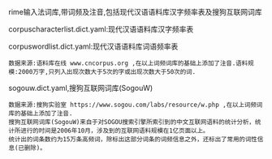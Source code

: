 rime输入法词库,带词频及注音,包括现代汉语语料库汉字频率表及搜狗互联网词库 

corpuscharacterlist.dict.yaml:现代汉语语料库汉字频率表

corpuswordlist.dict.yaml:现代汉语语料库词语频率表

    数据来源:语料库在线 www.cncorpus.org ,在以上词频词库的基础上添加了注音.语料规模:2000万字,只列入出现次数大于5次的字或出现次数大于50次的词.

sogouw.dict.yaml,搜狗互联网词库(SogouW)

    数据来源:搜狗实验室 https://www.sogou.com/labs/resource/w.php ,在以上词频词库的基础上添加了注音.
    搜狗互联网词库(SogouW)来自于对SOGOU搜索引擎所索引到的中文互联网语料的统计分析，统计所进行的时间是2006年10月，涉及到的互联网语料规模在1亿页面以上。
    统计出的词条数约为15万条高频词，除标出这部分词条的词频信息之外，还标出了常用的词性信息(已删除)。
